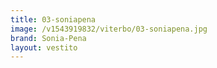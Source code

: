 ```yaml
---
title: 03-soniapena
image: /v1543919832/viterbo/03-soniapena.jpg
brand: Sonia-Pena
layout: vestito
---
```


